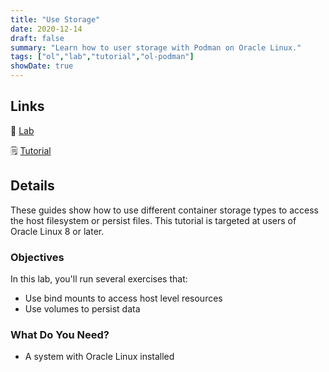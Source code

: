 ```yaml
---
title: "Use Storage"
date: 2020-12-14
draft: false
summary: "Learn how to user storage with Podman on Oracle Linux."
tags: ["ol","lab","tutorial","ol-podman"]
showDate: true
---
```


## Links

:crescent_moon: [Lab](https://luna.oracle.com/lab/0dde3b49-0b91-423e-a126-5e718e05ca64)

:spiral_notepad: [Tutorial](https://docs.oracle.com/en/learn/storage_podman_containers)

## Details

These guides show how to use different container storage types to access the host filesystem or persist files. This tutorial is targeted at users of Oracle Linux 8 or later.

### Objectives

In this lab, you'll run several exercises that:

  - Use bind mounts to access host level resources
  - Use volumes to persist data

### What Do You Need?

  - A system with Oracle Linux installed


